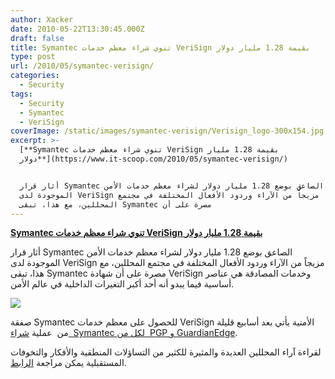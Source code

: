 ```yaml
---
author: Xacker
date: 2010-05-22T13:30:45.000Z
draft: false
title: Symantec تنوي شراء معظم خدمات VeriSign بقيمة 1.28 مليار دولار
type: post
url: /2010/05/symantec-verisign/
categories:
  - Security
tags:
  - Security
  - Symantec
  - VeriSign
coverImage: /static/images/symantec-verisign/Verisign_logo-300x154.jpg
excerpt: >-
  [**Symantec تنوي شراء معظم خدمات VeriSign بقيمة 1.28 مليار
  دولار**](https://www.it-scoop.com/2010/05/symantec-verisign/)


  أثار قرار Symantec الصاعق بوضع 1.28 مليار دولار لشراء معظم خدمات الأمن
  الموجودة لدى VeriSign مزيجاً من الآراء وردود الأفعال المختلفة في مجتمع
  المحللين، مع هذا، تبقى Symantec مصرة على أن
---
```

[**Symantec تنوي شراء معظم خدمات VeriSign بقيمة 1.28 مليار دولار**](https://www.it-scoop.com/2010/05/symantec-verisign/)

أثار قرار Symantec الصاعق بوضع 1.28 مليار دولار لشراء معظم خدمات الأمن الموجودة لدى VeriSign مزيجاً من الآراء وردود الأفعال المختلفة في مجتمع المحللين، مع هذا، تبقى Symantec مصرة على أن شهادة VeriSign وخدمات المصادقة هي عناصر أساسية فيما يبدو أنه أحد أكبر التغيرات الداخلية في عالم الأمن.

![](/static/images/symantec-verisign/Verisign_logo-300x154.jpg)

صفقة Symantec للحصول على معظم خدمات VeriSign الأمنية يأتي بعد أسابيع قليلة من  عملية [شراء  Symantec لكل من  PGP و GuardianEdge](https://www.it-scoop.com/2010/04/symantec-buys-pgp-guardianedge/).

لقراءة آراء المحللين العديدة والمثيرة للكثير من التساؤلات المنطقية والأفكار والتخوفات المستقبلية يمكن مراجعة [الرابط](http://www.businessweek.com/idg/2010-05-20/symantec-s-1-28b-verisign-gambit-draws-mixed-reviews.html).
